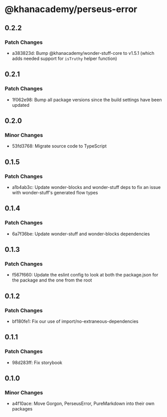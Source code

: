 # @khanacademy/perseus-error

## 0.2.2

### Patch Changes

-   a383823d: Bump @khanacademy/wonder-stuff-core to v1.5.1 (which adds needed support for `isTruthy` helper function)

## 0.2.1

### Patch Changes

-   1f062e98: Bump all package versions since the build settings have been updated

## 0.2.0

### Minor Changes

-   53fd3768: Migrate source code to TypeScript

## 0.1.5

### Patch Changes

-   a1b4ab3c: Update wonder-blocks and wonder-stuff deps to fix an issue with wonder-stuff's generated flow types

## 0.1.4

### Patch Changes

-   6a7f36be: Update wonder-stuff and wonder-blocks dependencies

## 0.1.3

### Patch Changes

-   f567f660: Update the eslint config to look at both the package.json for the package and the one from the root

## 0.1.2

### Patch Changes

-   bf180fe1: Fix our use of import/no-extraneous-dependencies

## 0.1.1

### Patch Changes

-   98d283ff: Fix storybook

## 0.1.0

### Minor Changes

-   a4f10ace: Move Gorgon, PerseusError, PureMarkdown into their own packages
